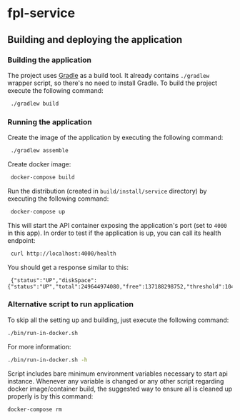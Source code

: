 # fpl-service

 ## Building and deploying the application
 ### Building the application
 The project uses [Gradle](https://gradle.org) as a build tool. It already contains `./gradlew` wrapper script, so there's no need to install Gradle.
 To build the project execute the following command:
 ```bash
  ./gradlew build
```
 ### Running the application
 Create the image of the application by executing the following command:
 ```bash
  ./gradlew assemble
```
 Create docker image:
 ```bash
  docker-compose build
```
 Run the distribution (created in `build/install/service` directory) by executing the following command:
 ```bash
  docker-compose up
```
 This will start the API container exposing the application's port (set to `4000` in this app).
 In order to test if the application is up, you can call its health endpoint:
 ```bash
  curl http://localhost:4000/health
```
 You should get a response similar to this:
 ```
  {"status":"UP","diskSpace":{"status":"UP","total":249644974080,"free":137188298752,"threshold":10485760}}
```
 ### Alternative script to run application
 To skip all the setting up and building, just execute the following command:
 ```bash
./bin/run-in-docker.sh
```
 For more information:
 ```bash
./bin/run-in-docker.sh -h
```
 Script includes bare minimum environment variables necessary to start api instance. Whenever any variable is changed or any other script regarding docker image/container build, the suggested way to ensure all is cleaned up properly is by this command:
 ```bash
docker-compose rm
```

